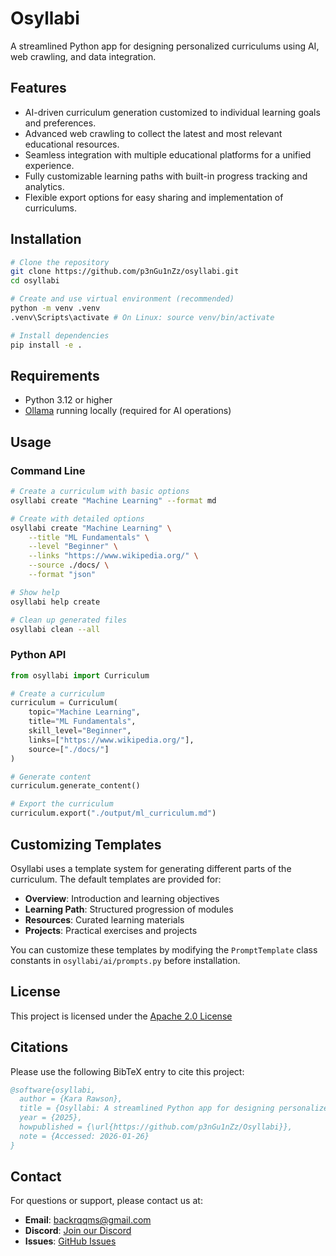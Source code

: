 # Osyllabi

A streamlined Python app for designing personalized curriculums using AI, web crawling, and data integration.

## Features

- AI-driven curriculum generation customized to individual learning goals and preferences.
- Advanced web crawling to collect the latest and most relevant educational resources.
- Seamless integration with multiple educational platforms for a unified experience.
- Fully customizable learning paths with built-in progress tracking and analytics.
- Flexible export options for easy sharing and implementation of curriculums.

## Installation

```bash
# Clone the repository
git clone https://github.com/p3nGu1nZz/osyllabi.git
cd osyllabi

# Create and use virtual environment (recommended)
python -m venv .venv
.venv\Scripts\activate # On Linux: source venv/bin/activate 

# Install dependencies
pip install -e .
```

## Requirements

- Python 3.12 or higher
- [Ollama](https://ollama.ai/download) running locally (required for AI operations)

## Usage

### Command Line

```bash
# Create a curriculum with basic options
osyllabi create "Machine Learning" --format md

# Create with detailed options
osyllabi create "Machine Learning" \
    --title "ML Fundamentals" \
    --level "Beginner" \
    --links "https://www.wikipedia.org/" \
    --source ./docs/ \
    --format "json"

# Show help
osyllabi help create

# Clean up generated files
osyllabi clean --all
```

### Python API

```python
from osyllabi import Curriculum

# Create a curriculum
curriculum = Curriculum(
    topic="Machine Learning",
    title="ML Fundamentals", 
    skill_level="Beginner", 
    links=["https://www.wikipedia.org/"],
    source=["./docs/"]
)

# Generate content
curriculum.generate_content()

# Export the curriculum
curriculum.export("./output/ml_curriculum.md")
```

## Customizing Templates

Osyllabi uses a template system for generating different parts of the curriculum. The default templates are provided for:

- **Overview**: Introduction and learning objectives
- **Learning Path**: Structured progression of modules
- **Resources**: Curated learning materials
- **Projects**: Practical exercises and projects

You can customize these templates by modifying the `PromptTemplate` class constants in `osyllabi/ai/prompts.py` before installation.

## License

This project is licensed under the [Apache 2.0 License](LICENSE)

## Citations

Please use the following BibTeX entry to cite this project:

```bibtex
@software{osyllabi,
  author = {Kara Rawson},
  title = {Osyllabi: A streamlined Python app for designing personalized curriculums using AI, web crawling, and data integration.},
  year = {2025},
  howpublished = {\url{https://github.com/p3nGu1nZz/Osyllabi}},
  note = {Accessed: 2026-01-26}
}
```

## Contact

For questions or support, please contact us at:

- **Email**: <backrqqms@gmail.com>
- **Discord**: [Join our Discord](https://discord.gg/2xpqjDUkHD)
- **Issues**: [GitHub Issues](https://github.com/p3nGu1nZz/Osyllabus/issues)
